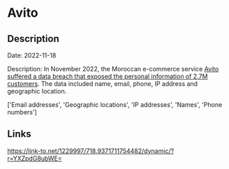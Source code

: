 # Avito

## Description

Date: 2022-11-18

Description:
In November 2022, the Moroccan e-commerce service <a href="https://ledesk.ma/2022/12/20/avito-sexplique-sur-le-data-breach-ayant-touche-27-millions-dutilisateurs-de-sa-plateforme/" target="_blank" rel="noopener">Avito suffered a data breach that exposed the personal information of 2.7M customers</a>. The data included name, email, phone, IP address and geographic location.


['Email addresses', 'Geographic locations', 'IP addresses', 'Names', 'Phone numbers']

## Links

https://link-to.net/1229997/718.9371711754482/dynamic/?r=YXZpdG8ubWE=